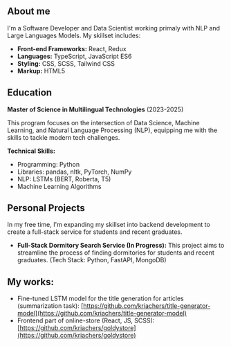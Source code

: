 ## About me

I'm a Software Developer and Data Scientist working primaly with NLP and Large Languages Models. 
My skillset includes:

* **Front-end Frameworks:** React, Redux
* **Languages:** TypeScript, JavaScript ES6
* **Styling:** CSS, SCSS, Tailwind CSS
* **Markup:** HTML5

## Education

**Master of Science in Multilingual Technologies** (2023-2025)

This program focuses on the intersection of Data Science, Machine Learning, and Natural Language Processing (NLP), equipping me with the skills to tackle modern tech challenges.

**Technical Skills:**

* Programming: Python
* Libraries: pandas, nltk, PyTorch, NumPy
* NLP: LSTMs (BERT, Roberta, T5)
* Machine Learning Algorithms

## Personal Projects

In my free time, I'm expanding my skillset into backend development to create a full-stack service for students and recent graduates. 

* **Full-Stack Dormitory Search Service (In Progress):** This project aims to streamline the process of finding dormitories for students and recent graduates. (Tech Stack: Python, FastAPI, MongoDB)
  
## My works:

- Fine-tuned LSTM model for the title generation for articles (summarization task): [https://github.com/kriachers/title-generator-model](https://github.com/kriachers/title-generator-model)  
- Frontend part of online-store (React, JS, SCSS): [https://github.com/kriachers/goldystore](https://github.com/kriachers/goldystore)

